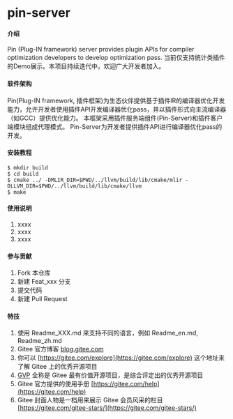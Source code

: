 # pin-server

#### 介绍
Pin (Plug-IN framework) server provides plugin APIs for compiler optimization developers to develop optimization pass.
当前仅支持统计类插件的Demo展示。本项目持续迭代中，欢迎广大开发者加入。

#### 软件架构
Pin(Plug-IN framework, 插件框架)为生态伙伴提供基于插件IR的编译器优化开发能力，允许开发者使用插件API开发编译器优化pass，并以插件形式向主流编译器（如GCC）提供优化能力。
本框架采用插件服务端组件(Pin-Server)和插件客户端模块组成代理模式。
Pin-Server为开发者提供插件API进行编译器优化pass的开发。

#### 安装教程

```shell
$ mkdir build
$ cd build
$ cmake ../ -DMLIR_DIR=$PWD/../llvm/build/lib/cmake/mlir -DLLVM_DIR=$PWD/../llvm/build/lib/cmake/llvm
$ make
```

#### 使用说明

1.  xxxx
2.  xxxx
3.  xxxx

#### 参与贡献

1.  Fork 本仓库
2.  新建 Feat_xxx 分支
3.  提交代码
4.  新建 Pull Request


#### 特技

1.  使用 Readme\_XXX.md 来支持不同的语言，例如 Readme\_en.md, Readme\_zh.md
2.  Gitee 官方博客 [blog.gitee.com](https://blog.gitee.com)
3.  你可以 [https://gitee.com/explore](https://gitee.com/explore) 这个地址来了解 Gitee 上的优秀开源项目
4.  [GVP](https://gitee.com/gvp) 全称是 Gitee 最有价值开源项目，是综合评定出的优秀开源项目
5.  Gitee 官方提供的使用手册 [https://gitee.com/help](https://gitee.com/help)
6.  Gitee 封面人物是一档用来展示 Gitee 会员风采的栏目 [https://gitee.com/gitee-stars/](https://gitee.com/gitee-stars/)
